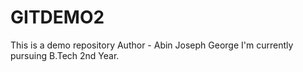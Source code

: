 # GITDEMO2
This is a demo repository
Author - Abin Joseph George
I'm currently pursuing B.Tech 2nd Year.
